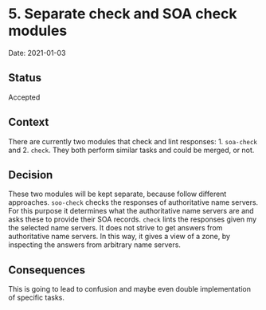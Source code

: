 # 5. Separate check and SOA check modules

Date: 2021-01-03

## Status

Accepted

## Context

There are currently two modules that check and lint responses: 1. `soa-check` and 2. `check`. They both perform similar tasks and could be merged, or not.

## Decision

These two modules will be kept separate, because follow different approaches. `soo-check` checks the responses of authoritative name servers. For this purpose it determines what the authoritative name servers are and asks these to provide their SOA records. `check` lints the responses given my the selected name servers. It does not strive to get answers from authoritative name servers. In this way, it gives a view of a zone, by inspecting the answers from arbitrary name servers.

## Consequences

This is going to lead to confusion and maybe even double implementation of specific tasks.
